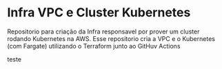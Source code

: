 # Infra VPC e Cluster Kubernetes
Repositorio para criação da Infra responsavel por prover um cluster rodando Kubernetes na AWS.
Esse repositorio cria a VPC e o Kubernetes (com Fargate) utilizando o Terraform junto ao GitHuv Actions

teste
